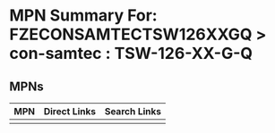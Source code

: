 



# MPN Summary For: FZECONSAMTECTSW126XXGQ > con-samtec : TSW-126-XX-G-Q

## MPNs
  

|MPN|Direct Links|Search Links|
| :--- | :--- | :--- |
||||

